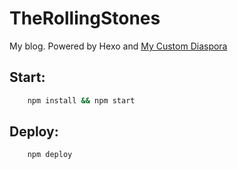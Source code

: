 # TheRollingStones
My blog. Powered by Hexo and [My Custom Diaspora](https://github.com/EltonZhong/hexo-theme-diaspora)


## Start: 
```sh
    npm install && npm start
```
## Deploy:
```sh
    npm deploy
```
